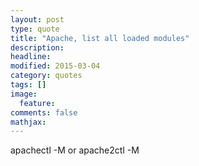 ```yaml
---
layout: post
type: quote
title: "Apache, list all loaded modules"
description: 
headline: 
modified: 2015-03-04
category: quotes
tags: []
image: 
  feature: 
comments: false
mathjax: 
---
```

apachectl -M or apache2ctl -M
